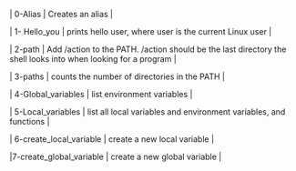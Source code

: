 | 0-Alias | Creates an alias |

| 1- Hello_you | prints hello user, where user is the current Linux user |

| 2-path | Add /action to the PATH. /action should be the last directory the shell looks into when looking for a program |

| 3-paths |  counts the number of directories in the PATH |

| 4-Global_variables | list environment variables |

| 5-Local_variables | list all local variables and environment variables, and functions |

| 6-create_local_variable | create a new local variable |

|7-create_global_variable | create a new global variable |
